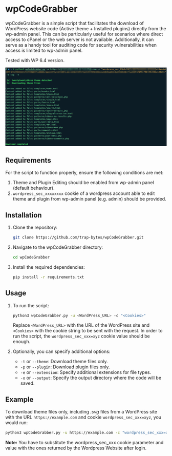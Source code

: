 # wpCodeGrabber

wpCodeGrabber is a simple script that facilitates the download of WordPress website code (Active theme + Installed plugins) directly from the wp-admin panel.
This can be particularly useful for scenarios where direct access to cPanel or the web server is not available.
Additionally, it can serve as a handy tool for auditing code for security vulnerabilities when access is limited to wp-admin panel.

Tested with WP 6.4 version.

![wpCodeGrabber](https://github.com/trap-bytes/wpCodeGrabber/blob/main/static/wpCodeGrabber.png)

## Requirements

For the script to function properly, ensure the following conditions are met:

1. Theme and Plugin Editing should be enabled from wp-admin panel (default behaviour).
2. `wordpress_sec_xxxxxxxx` cookie of a wordpress account able to edit theme and plugin from wp-admin panel (e.g. admin) should be provided.

## Installation

1. Clone the repository:

    ```bash
    git clone https://github.com/trap-bytes/wpCodeGrabber.git
    ```

2. Navigate to the wpCodeGrabber directory:

    ```bash
    cd wpCodeGrabber
    ```

3. Install the required dependencies:

    ```bash
    pip install -r requirements.txt
    ```

## Usage

1. To run the script:

    ```bash
    python3 wpCodeGrabber.py -u <WordPress_URL> -c "<Cookies>"
    ```

    Replace `<WordPress_URL>` with the URL of the WordPress site and `<Cookies>` with the cookie string to be sent with the request. In order to run the script, the `wordpress_sec_xxx=xyz` cookie value should be enough.

2. Optionally, you can specify additional options:
   - `-t` or `--theme`: Download theme files only.
   - `-p` or `--plugin`: Download plugin files only.
   - `-e` or `--extension`: Specify additional extensions for file types. 
   - `-o` or `--output`: Specify the output directory where the code will be saved.

## Example

To download theme files only, including _.svg_ files from a WordPress site with the URL `https://example.com` and cookie `wordpress_sec_xxx=xyz`, you would run:

```bash
python3 wpCodeGrabber.py -u https://example.com -c "wordpress_sec_xxx=xyz" -t -e svg
```

**Note:** You have to substitute the wordpress_sec_xxx cookie parameter and value with the ones returned by the Wordpress Website after login.
